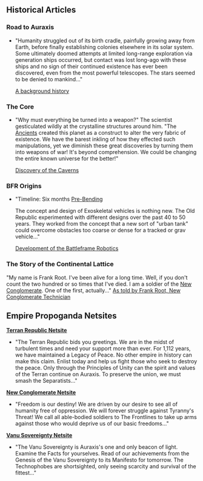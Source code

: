 ## Historical Articles

### Road to Auraxis

- "Humanity struggled out of its birth cradle, painfully growing away from
  Earth, before finally establishing colonies elsewhere in its solar system.
  Some ultimately doomed attempts at limited long-range exploration via
  generation ships occurred, but contact was lost long-ago with these ships and
  no sign of their continued existence has ever been discovered, even from the
  most powerful telescopes. The stars seemed to be denied to mankind..."

  [A background history](http://planetside.station.sony.com/howto/manual_detail.vm?chapter=0)

### The Core

- "Why must everything be turned into a weapon?" The scientist gesticulated
  wildly at the crystalline structures around him. "The
  [Ancients](../terminology/Ancients.md) created this planet as a construct to
  alter the very fabric of existence. We have the barest inkling of how they
  effected such manipulations, yet we diminish these great discoveries by
  turning them into weapons of war! It's beyond comprehension. We could be
  changing the entire known universe for the better!"

  [Discovery of the Caverns](http://planetside.station.sony.com/howto/cc_manual_detail.vm?chapter=1)

### BFR Origins

- "Timeline: Six months [Pre-Bending](The_Bending.md)

  The concept and design of Exoskeletal vehicles is nothing new. The Old
  Republic experimented with different designs over the past 40 to 50 years.
  They worked from the concept that a new sort of "urban tank" could overcome
  obstacles too coarse or dense for a tracked or grav vehicle..."

  [Development of the Battleframe Robotics](http://planetside.station.sony.com/community/bfr_origins.vm)

### The Story of the Continental Lattice

"My name is Frank Root. I've been alive for a long time. Well, if you don't
count the two hundred or so times that I've died. I am a soldier of the
[New Conglomerate](New_Conglomerate.md). One of the first, actually..."
[As told by Frank Root, New Conglomerate Technician](http://planetside.station.sony.com/news_archive.vm?id=65061&month=022005)

## Empire Propoganda Netsites

**[Terran Republic Netsite](http://www.terranrepublic.com/)**

- "The Terran Republic bids you greetings. We are in the midst of turbulent
  times and need your support more than ever. For 1,112 years, we have
  maintained a Legacy of Peace. No other empire in history can make this claim.
  Enlist today and help us fight those who seek to destroy the peace. Only
  through the Principles of Unity can the spirit and values of the Terran
  continue on Auraxis. To preserve the union, we must smash the Separatists..."

**[New Conglomerate Netsite](http://www.newconglomerate.com/)**

- "Freedom is our destiny! We are driven by our desire to see all of humanity
  free of oppression. We will forever struggle against Tyranny's Threat! We call
  all able-bodied soldiers to The Frontlines to take up arms against those who
  would deprive us of our basic freedoms..."

**[Vanu Sovereignty Netsite](http://www.vanusovereignty.com/)**

- "The Vanu Sovereignty is Auraxis's one and only beacon of light. Examine the
  Facts for yourselves. Read of our achievements from the Genesis of the Vanu
  Sovereignty to its Manifesto for tomorrow. The Technophobes are shortsighted,
  only seeing scarcity and survival of the fittest..."
